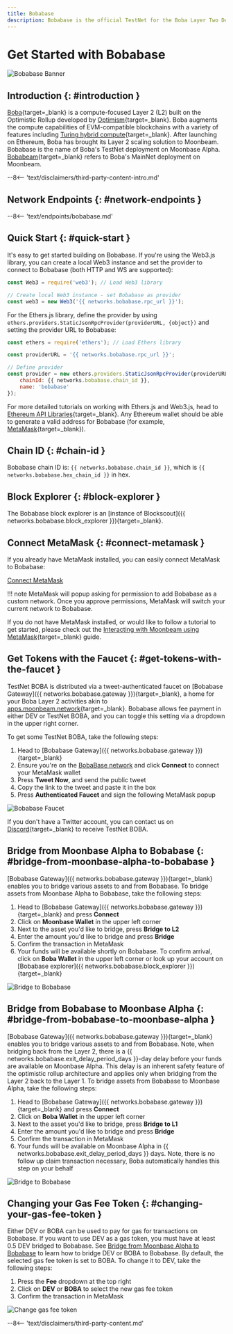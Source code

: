 ```yaml
---
title: Bobabase
description: Bobabase is the official TestNet for the Boba Layer Two Deployment on Moonbeam. Follow this tutorial to connect to Bobabase.
---
```


# Get Started with Bobabase

![Bobabase Banner](/images/builders/get-started/networks/bobabase/bobabase-banner.png)

## Introduction {: #introduction }

[Boba](https://boba.network/){target=_blank} is a compute-focused Layer 2 (L2) built on the Optimistic Rollup developed by [Optimism](https://www.optimism.io/){target=_blank}. Boba augments the compute capabilities of EVM-compatible blockchains with a variety of features including [Turing hybrid compute](https://docs.boba.network/turing/turing){target=_blank}. After launching on Ethereum, Boba has brought its Layer 2 scaling solution to Moonbeam. Bobabase is the name of Boba's TestNet deployment on Moonbase Alpha. [Bobabeam](/builders/get-started/networks/layer2/bobabeam){target=_blank} refers to Boba's MainNet deployment on Moonbeam.

--8<-- 'text/disclaimers/third-party-content-intro.md'

## Network Endpoints {: #network-endpoints }

--8<-- 'text/endpoints/bobabase.md'

## Quick Start {: #quick-start } 

It's easy to get started building on Bobabase. If you're using the Web3.js library, you can create a local Web3 instance and set the provider to connect to Bobabase (both HTTP and WS are supported):

```js
const Web3 = require('web3'); // Load Web3 library

// Create local Web3 instance - set Bobabase as provider
const web3 = new Web3('{{ networks.bobabase.rpc_url }}');
```

For the Ethers.js library, define the provider by using `ethers.providers.StaticJsonRpcProvider(providerURL, {object})` and setting the provider URL to Bobabase:

```js
const ethers = require('ethers'); // Load Ethers library

const providerURL = '{{ networks.bobabase.rpc_url }}';

// Define provider
const provider = new ethers.providers.StaticJsonRpcProvider(providerURL, {
    chainId: {{ networks.bobabase.chain_id }},
    name: 'bobabase'
});
```

For more detailed tutorials on working with Ethers.js and Web3.js, head to [Ethereum API Libraries](/builders/build/eth-api/libraries/){target=_blank}. Any Ethereum wallet should be able to generate a valid address for Bobabase (for example, [MetaMask](https://metamask.io/){target=_blank}).

## Chain ID {: #chain-id } 

Bobabase chain ID is: `{{ networks.bobabase.chain_id }}`, which is `{{ networks.bobabase.hex_chain_id }}` in hex.

## Block Explorer {: #block-explorer }

The Bobabase block explorer is an [instance of Blockscout]({{ networks.bobabase.block_explorer }}){target=_blank}.


## Connect MetaMask {: #connect-metamask }

If you already have MetaMask installed, you can easily connect MetaMask to Bobabase:

<div class="button-wrapper">
    <a href="#" class="md-button connectMetaMask" value="bobabase">Connect MetaMask</a>
</div>

!!! note
    MetaMask will popup asking for permission to add Bobabase as a custom network. Once you approve permissions, MetaMask will switch your current network to Bobabase.

If you do not have MetaMask installed, or would like to follow a tutorial to get started, please check out the [Interacting with Moonbeam using MetaMask](/tokens/connect/metamask/){target=_blank} guide.

## Get Tokens with the Faucet {: #get-tokens-with-the-faucet } 

TestNet BOBA is distributed via a tweet-authenticated faucet on [Bobabase Gateway]({{ networks.bobabase.gateway }}){target=_blank}, a home for your Boba Layer 2 activities akin to [apps.moonbeam.network](https://apps.moonbeam.network/){target=_blank}. Bobabase allows fee payment in either DEV or TestNet BOBA, and you can toggle this setting via a dropdown in the upper right corner.


To get some TestNet BOBA, take the following steps:

1. Head to [Bobabase Gateway]({{ networks.bobabase.gateway }}){target=_blank}
2. Ensure you're on the [BobaBase network](#connect-metamask) and click **Connect** to connect your MetaMask wallet
3. Press **Tweet Now**, and send the public tweet
4. Copy the link to the tweet and paste it in the box 
5. Press **Authenticated Faucet** and sign the following MetaMask popup

![Bobabase Faucet](/images/builders/get-started/networks/bobabase/bobabase-1.png)

If you don't have a Twitter account, you can contact us on [Discord](https://discord.gg/PfpUATX){target=_blank} to receive TestNet BOBA.

## Bridge from Moonbase Alpha to Bobabase {: #bridge-from-moonbase-alpha-to-bobabase }

[Bobabase Gateway]({{ networks.bobabase.gateway }}){target=_blank} enables you to bridge various assets to and from Bobabase. To bridge assets from Moonbase Alpha to Bobabase, take the following steps:

1. Head to [Bobabase Gateway]({{ networks.bobabase.gateway }}){target=_blank} and press **Connect**
2. Click on **Moonbase Wallet** in the upper left corner 
3. Next to the asset you'd like to bridge, press **Bridge to L2**
4. Enter the amount you'd like to bridge and press **Bridge**
5. Confirm the transaction in MetaMask
6. Your funds will be available shortly on Bobabase. To confirm arrival, click on **Boba Wallet** in the upper left corner or look up your account on [Bobabase explorer]({{ networks.bobabase.block_explorer }}){target=_blank}

![Bridge to Bobabase](/images/builders/get-started/networks/bobabase/bobabase-2.png)

## Bridge from Bobabase to Moonbase Alpha {: #bridge-from-bobabase-to-moonbase-alpha }

[Bobabase Gateway]({{ networks.bobabase.gateway }}){target=_blank} enables you to bridge various assets to and from Bobabase. Note, when bridging back from the Layer 2, there is a {{ networks.bobabase.exit_delay_period_days }}-day delay before your funds are available on Moonbase Alpha. This delay is an inherent safety feature of the optimistic rollup architecture and applies only when bridging from the Layer 2 back to the Layer 1. To bridge assets from Bobabase to Moonbase Alpha, take the following steps:

1. Head to [Bobabase Gateway]({{ networks.bobabase.gateway }}){target=_blank} and press **Connect**
2. Click on **Boba Wallet** in the upper left corner
3. Next to the asset you'd like to bridge, press **Bridge to L1** 
4. Enter the amount you'd like to bridge and press **Bridge**
5. Confirm the transaction in MetaMask
6. Your funds will be available on Moonbase Alpha in {{ networks.bobabase.exit_delay_period_days }} days. Note, there is no follow up claim transaction necessary, Boba automatically handles this step on your behalf

![Bridge to Bobabase](/images/builders/get-started/networks/bobabase/bobabase-3.png)

## Changing your Gas Fee Token {: #changing-your-gas-fee-token }

Either DEV or BOBA can be used to pay for gas for transactions on Bobabase. If you want to use DEV as a gas token, you must have at least 0.5 DEV bridged to Bobabase. See [Bridge from Moonbase Alpha to Bobabase](#bridge-from-moonbase-alpha-to-bobabase) to learn how to bridge DEV or BOBA to Bobabase. By default, the selected gas fee token is set to BOBA. To change it to DEV, take the following steps:

1. Press the **Fee** dropdown at the top right
2. Click on **DEV** or **BOBA** to select the new gas fee token 
3. Confirm the transaction in MetaMask

![Change gas fee token](/images/builders/get-started/networks/bobabase/bobabase-4.png)

--8<-- 'text/disclaimers/third-party-content.md'
